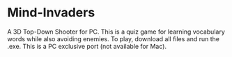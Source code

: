 # Mind-Invaders
A 3D Top-Down Shooter for PC. This is a quiz game for learning vocabulary words while also avoiding enemies.
To play, download all files and run the .exe. This is a PC exclusive port (not available for Mac).

